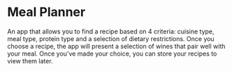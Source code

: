 # Meal Planner
An app that allows you to find a recipe based on 4 criteria: cuisine type, meal type, protein type and a selection of dietary restrictions. Once you choose a recipe, the app will present a selection of wines that pair well with your meal. Once you’ve made your choice, you can store your recipes to view them later. 
